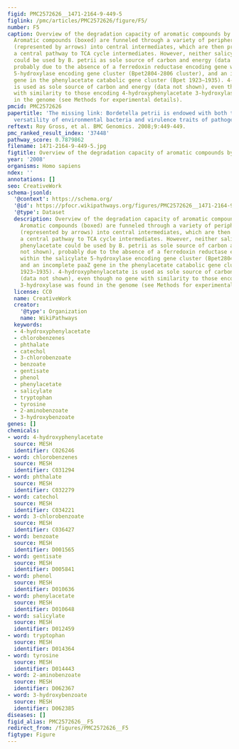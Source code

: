 ```yaml
---
figid: PMC2572626__1471-2164-9-449-5
figlink: /pmc/articles/PMC2572626/figure/F5/
number: F5
caption: Overview of the degradation capacity of aromatic compounds by B. petrii.
  Aromatic compounds (boxed) are funneled through a variety of peripheral reactions
  (represented by arrows) into central intermediates, which are then processed by
  a central pathway to TCA cycle intermediates. However, neither salicylate nor phenylacetate
  could be used by B. petrii as sole source of carbon and energy (data not shown),
  probably due to the absence of a ferredoxin reductase encoding gene within the salicylate
  5-hydroxylase encoding gene cluster (Bpet2804-2806 cluster), and an incomplete paaZ
  gene in the phenylacetate catabolic gene cluster (Bpet 1923–1935). 4-hydroxyphenylacetate
  is used as sole source of carbon and energy (data not shown), even though no gene
  with similarity to those encoding 4-hydroxyphenylacetate 3-hydroxylase was found
  in the genome (see Methods for experimental details).
pmcid: PMC2572626
papertitle: 'The missing link: Bordetella petrii is endowed with both the metabolic
  versatility of environmental bacteria and virulence traits of pathogenic Bordetellae.'
reftext: Roy Gross, et al. BMC Genomics. 2008;9:449-449.
pmc_ranked_result_index: '37448'
pathway_score: 0.7879862
filename: 1471-2164-9-449-5.jpg
figtitle: Overview of the degradation capacity of aromatic compounds by B
year: '2008'
organisms: Homo sapiens
ndex: ''
annotations: []
seo: CreativeWork
schema-jsonld:
  '@context': https://schema.org/
  '@id': https://pfocr.wikipathways.org/figures/PMC2572626__1471-2164-9-449-5.html
  '@type': Dataset
  description: Overview of the degradation capacity of aromatic compounds by B. petrii.
    Aromatic compounds (boxed) are funneled through a variety of peripheral reactions
    (represented by arrows) into central intermediates, which are then processed by
    a central pathway to TCA cycle intermediates. However, neither salicylate nor
    phenylacetate could be used by B. petrii as sole source of carbon and energy (data
    not shown), probably due to the absence of a ferredoxin reductase encoding gene
    within the salicylate 5-hydroxylase encoding gene cluster (Bpet2804-2806 cluster),
    and an incomplete paaZ gene in the phenylacetate catabolic gene cluster (Bpet
    1923–1935). 4-hydroxyphenylacetate is used as sole source of carbon and energy
    (data not shown), even though no gene with similarity to those encoding 4-hydroxyphenylacetate
    3-hydroxylase was found in the genome (see Methods for experimental details).
  license: CC0
  name: CreativeWork
  creator:
    '@type': Organization
    name: WikiPathways
  keywords:
  - 4-hydroxyphenylacetate
  - chlorobenzenes
  - phthalate
  - catechol
  - 3-chlorobenzoate
  - benzoate
  - gentisate
  - phenol
  - phenylacetate
  - salicylate
  - tryptophan
  - tyrosine
  - 2-aminobenzoate
  - 3-hydroxybenzoate
genes: []
chemicals:
- word: 4-hydroxyphenylacetate
  source: MESH
  identifier: C026246
- word: chlorobenzenes
  source: MESH
  identifier: C031294
- word: phthalate
  source: MESH
  identifier: C032279
- word: catechol
  source: MESH
  identifier: C034221
- word: 3-chlorobenzoate
  source: MESH
  identifier: C036427
- word: benzoate
  source: MESH
  identifier: D001565
- word: gentisate
  source: MESH
  identifier: D005841
- word: phenol
  source: MESH
  identifier: D010636
- word: phenylacetate
  source: MESH
  identifier: D010648
- word: salicylate
  source: MESH
  identifier: D012459
- word: tryptophan
  source: MESH
  identifier: D014364
- word: tyrosine
  source: MESH
  identifier: D014443
- word: 2-aminobenzoate
  source: MESH
  identifier: D062367
- word: 3-hydroxybenzoate
  source: MESH
  identifier: D062385
diseases: []
figid_alias: PMC2572626__F5
redirect_from: /figures/PMC2572626__F5
figtype: Figure
---
```

